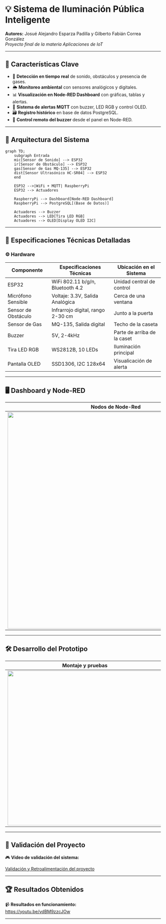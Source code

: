 # 💡 Sistema de Iluminación Pública Inteligente

**Autores:** Josué Alejandro Esparza Padilla y Gilberto Fabián Correa González  
_Proyecto final de la materia Aplicaciones de IoT_

---

## 🌟 Características Clave

- 📡 **Detección en tiempo real** de sonido, obstáculos y presencia de gases.
- 🌦️ **Monitoreo ambiental** con sensores analógicos y digitales.
- 📊 **Visualización en Node-RED Dashboard** con gráficas, tablas y alertas.
- 📧 **Sistema de alertas MQTT** con buzzer, LED RGB y control OLED.
- 🗃️ **Registro histórico** en base de datos PostgreSQL.
- 💙 **Control remoto del buzzer** desde el panel en Node-RED.

---

## 🧱 Arquitectura del Sistema

```mermaid
graph TD;
    subgraph Entrada
    mic[Sensor de Sonido] --> ESP32
    ir[Sensor de Obstáculo] --> ESP32
    gas[Sensor de Gas MQ-135] --> ESP32
    dist[Sensor Ultrasónico HC-SR04] --> ESP32
    end

    ESP32 -->|WiFi + MQTT| RaspberryPi
    ESP32 --> Actuadores

    RaspberryPi --> Dashboard[Node-RED Dashboard]
    RaspberryPi --> PostgreSQL[(Base de Datos)]

    Actuadores --> Buzzer
    Actuadores --> LED[Tira LED RGB]
    Actuadores --> OLED[Display OLED I2C]
```

---

## 🔧 Especificaciones Técnicas Detalladas

### ⚙️ Hardware

| Componente           | Especificaciones Técnicas                    | Ubicación en el Sistema            |
|----------------------|----------------------------------------------|------------------------------------|
| ESP32                | WiFi 802.11 b/g/n, Bluetooth 4.2             | Unidad central de control          |
| Micrófono Sensible   | Voltaje: 3.3V, Salida Analógica              | Cerca de una ventana               |
| Sensor de Obstáculo  | Infrarrojo digital, rango 2-30 cm            | Junto a la puerta                  |
| Sensor de Gas        | MQ-135, Salida digital                       | Techo de la caseta                 |
| Buzzer               | 5V, 2-4kHz                                   | Parte de arriba de la caset        |
| Tira LED RGB         | WS2812B, 10 LEDs                             | Iluminación principal              |
| Pantalla OLED        | SSD1306, I2C 128x64                          | Visualicación de alerta            |

---

## 🖥️ Dashboard y Node-RED

| Nodos de Node-Red | Dashboard |Dashboard |
|---|---|---|
|<img src="https://drive.google.com/uc?export=view&id=1vNUldJlPyMZnleV5JqK4-F8ve4qK_mho" width="700"/>|<img src="https://drive.google.com/uc?export=view&id=1mybJToN9T29-eRmR6oX4Cq77A23HgQN5" width="600"/>| <img src="https://drive.google.com/uc?export=view&id=1sAAg9sOGAbtJZCi5s9RmMx_dXv4COUhG" width="600"/>|

---

## 🛠️ Desarrollo del Prototipo

| Montaje y pruebas | Materiales usados | Cableado interno |
|------------------|-------------------|------------------|
| <img src="https://drive.google.com/uc?export=view&id=1ZY5g-Fs7_Pl2my0fGD6A7laokcmQwGKm" width="500"/> | <img src="https://drive.google.com/uc?export=view&id=1sHjKcKTSXX22XKSqmGwYFCTMGYzElB93" width="500"/>  | <img src="https://drive.google.com/uc?export=view&id=1FYR72bXAjQUmYC6KbE7qlxV5l1ecEUsT" width="500"/> |
---

## 🔎 Validación del Proyecto

🎮 **Video de validación del sistema:**  

<a href="https://drive.google.com/file/d/1HtmbRq3sqZ412pA8bL9V3XrinhruwEJE/view?usp=sharing">Validación y Retroalimentación del proyecto</a>

---

## 🏆 Resultados Obtenidos

📹 **Resultados en funcionamiento:**  
https://youtu.be/vdBM9zzcJOw

---


